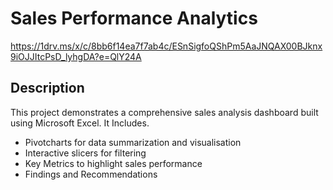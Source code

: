 # Sales Performance Analytics

https://1drv.ms/x/c/8bb6f14ea7f7ab4c/ESnSigfoQShPm5AaJNQAX00BJknx9iOJJItcPsD_lyhgDA?e=QlY24A

 ## Description
 This project demonstrates a comprehensive sales analysis dashboard built using Microsoft Excel. It Includes.
  - Pivotcharts for data summarization and visualisation
  - Interactive slicers for filtering
  - Key Metrics to highlight sales performance
  - Findings and Recommendations
